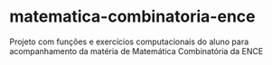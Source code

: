 # matematica-combinatoria-ence
Projeto com funções e exercícios computacionais do aluno para acompanhamento da matéria de Matemática Combinatória da ENCE
